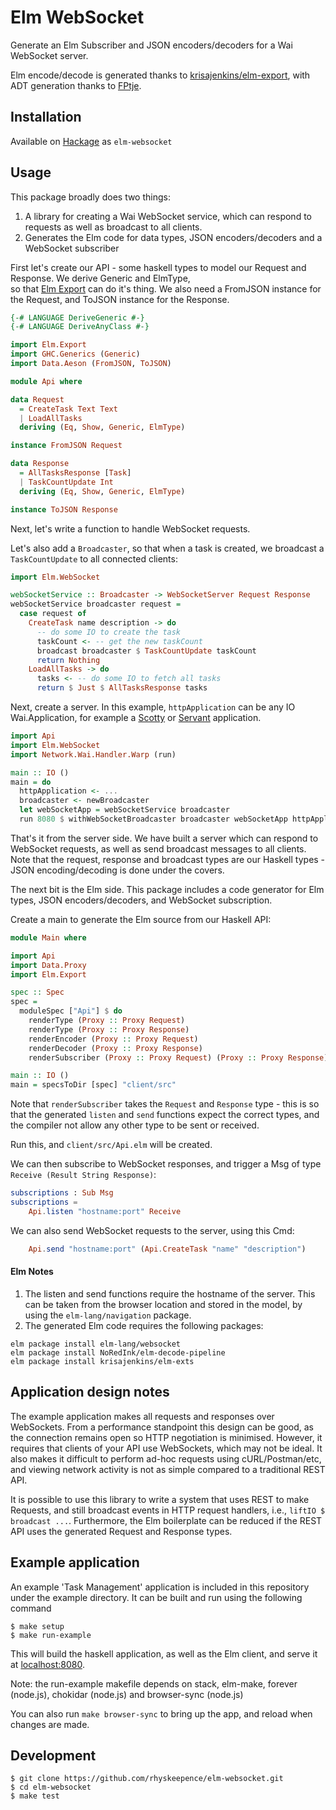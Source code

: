 # Elm WebSocket

Generate an Elm Subscriber and JSON encoders/decoders for a Wai WebSocket server.

Elm encode/decode is generated thanks to [krisajenkins/elm-export](https://github.com/krisajenkins/elm-export), with ADT generation thanks to [FPtje](https://github.com/FPtje).

## Installation

Available on [Hackage](https://hackage.haskell.org/package/elm-websocket-1.0) as ```elm-websocket```

## Usage

This package broadly does two things:
 1. A library for creating a Wai WebSocket service, which can respond to requests as well as broadcast to all clients.
 2. Generates the Elm code for data types, JSON encoders/decoders and a WebSocket subscriber

First let's create our API - some haskell types to model our Request and Response. We derive Generic and ElmType,  
so that [Elm Export](https://github.com/krisajenkins/elm-export) can do it's thing. We also 
need a FromJSON instance for the Request, and ToJSON instance for the Response.

```haskell
{-# LANGUAGE DeriveGeneric #-}
{-# LANGUAGE DeriveAnyClass #-}

import Elm.Export
import GHC.Generics (Generic)
import Data.Aeson (FromJSON, ToJSON)

module Api where

data Request
  = CreateTask Text Text
  | LoadAllTasks
  deriving (Eq, Show, Generic, ElmType)

instance FromJSON Request

data Response
  = AllTasksResponse [Task]
  | TaskCountUpdate Int
  deriving (Eq, Show, Generic, ElmType)

instance ToJSON Response
```

Next, let's write a function to handle WebSocket requests.

Let's also add a `Broadcaster`, so that when a task is created, we broadcast a `TaskCountUpdate` to all connected clients:

```haskell
import Elm.WebSocket

webSocketService :: Broadcaster -> WebSocketServer Request Response
webSocketService broadcaster request =
  case request of
    CreateTask name description -> do
      -- do some IO to create the task
      taskCount <- -- get the new taskCount 
      broadcast broadcaster $ TaskCountUpdate taskCount 
      return Nothing
    LoadAllTasks -> do      
      tasks <- -- do some IO to fetch all tasks      
      return $ Just $ AllTasksResponse tasks
```

Next, create a server. In this example, `httpApplication` can be any IO Wai.Application, for example a [Scotty](https://hackage.haskell.org/package/scotty) or [Servant](https://hackage.haskell.org/package/servant) application.

```haskell
import Api 
import Elm.WebSocket
import Network.Wai.Handler.Warp (run)

main :: IO ()
main = do
  httpApplication <- ...
  broadcaster <- newBroadcaster
  let webSocketApp = webSocketService broadcaster
  run 8080 $ withWebSocketBroadcaster broadcaster webSocketApp httpApplication     
```

That's it from the server side. We have built a server which can respond to WebSocket requests, 
as well as send broadcast messages to all clients. Note that the request, response and broadcast types
are our Haskell types - JSON encoding/decoding is done under the covers.

The next bit is the Elm side. This package includes a code generator for Elm types, JSON encoders/decoders, and WebSocket subscription.

Create a main to generate the Elm source from our Haskell API:

```haskell
module Main where

import Api
import Data.Proxy
import Elm.Export

spec :: Spec
spec =
  moduleSpec ["Api"] $ do
    renderType (Proxy :: Proxy Request)
    renderType (Proxy :: Proxy Response)
    renderEncoder (Proxy :: Proxy Request)
    renderDecoder (Proxy :: Proxy Response)
    renderSubscriber (Proxy :: Proxy Request) (Proxy :: Proxy Response)

main :: IO ()
main = specsToDir [spec] "client/src"
```

Note that `renderSubscriber` takes the `Request` and `Response` type - this is so that the generated `listen` and `send` functions
expect the correct types, and the compiler not allow any other type to be sent or received.

Run this, and `client/src/Api.elm` will be created.

We can then subscribe to WebSocket responses, and trigger a Msg of type `Receive (Result String Response)`:

```elm
subscriptions : Sub Msg
subscriptions =
    Api.listen "hostname:port" Receive
```

We can also send WebSocket requests to the server, using this Cmd:

```elm
    Api.send "hostname:port" (Api.CreateTask "name" "description")
```

#### Elm Notes

 1. The listen and send functions require the hostname of the server. This can be taken from the browser location and stored in the model, by using the `elm-lang/navigation` package. 
 2. The generated Elm code requires the following packages:
   ```
   elm package install elm-lang/websocket
   elm package install NoRedInk/elm-decode-pipeline
   elm package install krisajenkins/elm-exts
   ```

## Application design notes

The example application makes all requests and responses over WebSockets. From a performance standpoint
this design can be good, as the connection remains open so HTTP negotiation is minimised. However, it requires that
clients of your API use WebSockets, which may not be ideal. It also makes it difficult to perform ad-hoc requests using cURL/Postman/etc,
and viewing network activity is not as simple compared to a traditional REST API.

It is possible to use this library to write a system that uses REST to make Requests, and still broadcast events in HTTP request handlers, i.e., `liftIO $ broadcast ...`. 
Furthermore, the Elm boilerplate can be reduced if the REST API uses the generated Request and Response types.

## Example application

An example 'Task Management' application is included in this repository under the example directory. It can be built and run using the following command

```
$ make setup
$ make run-example
```

This will build the haskell application, as well as the Elm client, and serve it at [localhost:8080](http://localhost:8080).

Note: the run-example makefile depends on stack, elm-make, forever (node.js), chokidar (node.js) and browser-sync (node.js)
 
You can also run `make browser-sync` to bring up the app, and reload when changes are made. 

## Development

```
$ git clone https://github.com/rhyskeepence/elm-websocket.git
$ cd elm-websocket
$ make test
```

